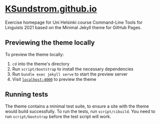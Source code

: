 # [KSundstrom.github.io](https://KSundstrom.github.io/)

Exercise homepage for Uni Helsinki course Command-Line Tools for Linguists 2021 based on the Minimal Jekyll theme for GitHub Pages.

## Previewing the theme locally

To preview the theme locally:

1. `cd` into the theme's directory
2. Run `script/bootstrap` to install the necessary dependencies
3. Run `bundle exec jekyll serve` to start the preview server
4. Visit [`localhost:4000`](http://localhost:4000) to preview the theme

## Running tests

The theme contains a minimal test suite, to ensure a site with the theme would build successfully.
To run the tests, run `script/cibuild`.
You need to run `script/bootstrap` before the test script will work.
